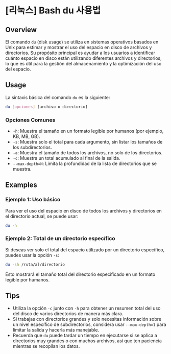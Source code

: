 # [리눅스] Bash du 사용법

## Overview
El comando `du` (disk usage) se utiliza en sistemas operativos basados en Unix para estimar y mostrar el uso del espacio en disco de archivos y directorios. Su propósito principal es ayudar a los usuarios a identificar cuánto espacio en disco están utilizando diferentes archivos y directorios, lo que es útil para la gestión del almacenamiento y la optimización del uso del espacio.

## Usage
La sintaxis básica del comando `du` es la siguiente:

```bash
du [opciones] [archivo o directorio]
```

### Opciones Comunes
- `-h`: Muestra el tamaño en un formato legible por humanos (por ejemplo, KB, MB, GB).
- `-s`: Muestra solo el total para cada argumento, sin listar los tamaños de los subdirectorios.
- `-a`: Muestra el tamaño de todos los archivos, no solo de los directorios.
- `-c`: Muestra un total acumulado al final de la salida.
- `--max-depth=N`: Limita la profundidad de la lista de directorios que se muestra.

## Examples
### Ejemplo 1: Uso básico
Para ver el uso del espacio en disco de todos los archivos y directorios en el directorio actual, se puede usar:

```bash
du -h
```

### Ejemplo 2: Total de un directorio específico
Si deseas ver solo el total del espacio utilizado por un directorio específico, puedes usar la opción `-s`:

```bash
du -sh /ruta/al/directorio
```

Esto mostrará el tamaño total del directorio especificado en un formato legible por humanos.

## Tips
- Utiliza la opción `-c` junto con `-h` para obtener un resumen total del uso del disco de varios directorios de manera más clara.
- Si trabajas con directorios grandes y solo necesitas información sobre un nivel específico de subdirectorios, considera usar `--max-depth=1` para limitar la salida y hacerla más manejable.
- Recuerda que `du` puede tardar un tiempo en ejecutarse si se aplica a directorios muy grandes o con muchos archivos, así que ten paciencia mientras se recopilan los datos.
